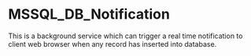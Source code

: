 # MSSQL_DB_Notification
This is a background service which can trigger a real time notification to client web browser when any record has inserted into database.
